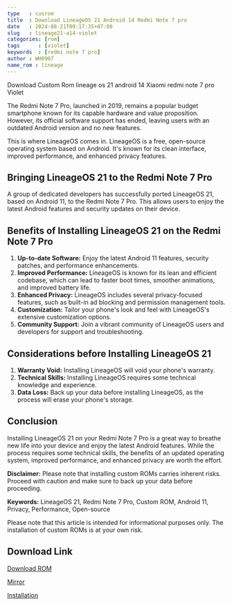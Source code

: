 ```yaml
---
type   : cusrom
title  : Download LineageOS 21 Android 14 Redmi Note 7 pro
date   : 2024-08-21T09:17:35+07:00
slug   : lineage21-a14-violet
categories: [rom]
tags      : [violet]
keywords  : [redmi note 7 pro]
author : WH0907
name_rom : lineage
---
```


Download Custom Rom lineage os 21 android 14 Xiaomi redmi note 7 pro Violet

The Redmi Note 7 Pro, launched in 2019, remains a popular budget smartphone known for its capable hardware and value proposition. However, its official software support has ended, leaving users with an outdated Android version and no new features. 

This is where LineageOS comes in. LineageOS is a free, open-source operating system based on Android. It's known for its clean interface, improved performance, and enhanced privacy features. 

## Bringing LineageOS 21 to the Redmi Note 7 Pro

A group of dedicated developers has successfully ported LineageOS 21, based on Android 11, to the Redmi Note 7 Pro. This allows users to enjoy the latest Android features and security updates on their device. 

## Benefits of Installing LineageOS 21 on the Redmi Note 7 Pro

1. **Up-to-date Software:** Enjoy the latest Android 11 features, security patches, and performance enhancements.
2. **Improved Performance:** LineageOS is known for its lean and efficient codebase, which can lead to faster boot times, smoother animations, and improved battery life.
3. **Enhanced Privacy:** LineageOS includes several privacy-focused features, such as built-in ad blocking and permission management tools.
4. **Customization:** Tailor your phone's look and feel with LineageOS's extensive customization options.
5. **Community Support:** Join a vibrant community of LineageOS users and developers for support and troubleshooting.

## Considerations before Installing LineageOS 21

1. **Warranty Void:** Installing LineageOS will void your phone's warranty.
2. **Technical Skills:** Installing LineageOS requires some technical knowledge and experience.
3. **Data Loss:** Back up your data before installing LineageOS, as the process will erase your phone's storage.

## Conclusion

Installing LineageOS 21 on your Redmi Note 7 Pro is a great way to breathe new life into your device and enjoy the latest Android features. While the process requires some technical skills, the benefits of an updated operating system, improved performance, and enhanced privacy are worth the effort. 

**Disclaimer:** Please note that installing custom ROMs carries inherent risks. Proceed with caution and make sure to back up your data before proceeding.

**Keywords:** LineageOS 21, Redmi Note 7 Pro, Custom ROM, Android 11, Privacy, Performance, Open-source

Please note that this article is intended for informational purposes only. The installation of custom ROMs is at your own risk.


## Download Link
[Download ROM](https://gofile.io/d/sm5Ue5)

[Mirror](https://t.me/WH0907BuildsDump/112)

[Installation](https://telegra.ph/LineageOS-21-Flashing-Instructions-07-11)





